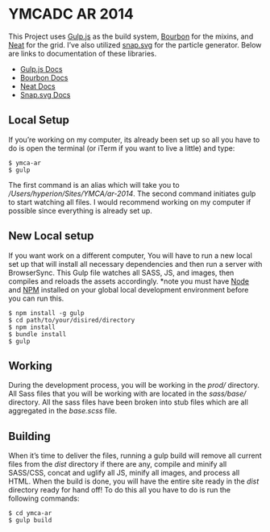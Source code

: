 # YMCADC AR 2014
This Project uses [Gulp.js](http://gulpjs.com/) as the build system, [Bourbon](http://bourbon.io/) for the mixins, and [Neat](http://neat.bourbon.io/) for the grid. I’ve also utilized [snap.svg](http://snapsvg.io/) for the particle generator. Below are links to documentation of these libraries.

- [Gulp.js Docs](https://github.com/gulpjs/gulp/blob/master/docs/getting-started.md)
- [Bourbon Docs](http://bourbon.io/docs/)
- [Neat Docs](http://thoughtbot.github.io/neat-docs/latest/)
- [Snap.svg Docs](http://snapsvg.io/docs/)


## Local Setup
If you’re working on my computer, its already been set up so all you have to do is open the terminal (or iTerm if you want to live a little) and type:

    $ ymca-ar
    $ gulp

The first command is an alias which will take you to _/Users/hyperion/Sites/YMCA/ar-2014_. The second command initiates gulp to start watching all files. I would recommend working on my computer if possible since everything is already set up.

## New Local setup
If you want work on a different computer, You will have to run a new local set up that will install all necessary dependencies and then run a server with BrowserSync. This Gulp file watches all SASS, JS, and images, then compiles and reloads the assets accordingly. *note you must have [Node](https://nodejs.org/) and [NPM](https://www.npmjs.com/) installed on your global local development environment before you can run this.
    
    $ npm install -g gulp
    $ cd path/to/your/disired/directory
    $ npm install
    $ bundle install
    $ gulp

## Working
During the development process, you will be working in the _prod/_  directory. All Sass files that you will be working with are located in the _sass/base/_ directory. All the sass files have been broken into stub files which are all aggregated in the _base.scss_ file.


## Building
When it’s time to deliver the files, running a gulp build will remove all current files from the _dist_ directory if there are any, compile and minify all SASS/CSS, concat and uglify all JS, minify all images, and process all HTML. When the build is done, you will have the entire site ready in the _dist_ directory ready for hand off! To do this all you have to do is run the following commands:

    $ cd ymca-ar
    $ gulp build
